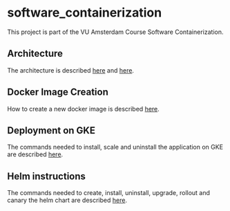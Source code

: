# software_containerization

This project is part of the VU Amsterdam Course Software Containerization. 

## Architecture

The architecture is described [here](./docs/uml.md) and [here]().

## Docker Image Creation

How to create a new docker image is described [here](./docs/docker-image-creation.md).

## Deployment on GKE 

The commands needed to install, scale and uninstall the application on GKE are described [here](./docs/install-scale-uninstall-presentation-commands.md).

## Helm instructions

The commands needed to create, install, uninstall, upgrade, rollout and canary the helm chart are described [here](./docs/helm.md).

